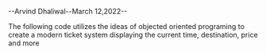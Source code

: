 --Arvind Dhaliwal--March 12,2022--

The following code utilizes the ideas of objected oriented programing to create a modern ticket system displaying the current time, destination, price and more
